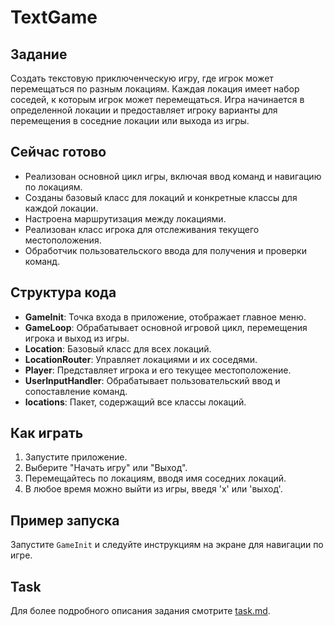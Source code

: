 # TextGame

## Задание

Создать текстовую приключенческую игру, где игрок может перемещаться по разным
локациям. Каждая локация имеет набор соседей, к которым игрок может
перемещаться. Игра начинается в определенной локации и предоставляет игроку
варианты для перемещения в соседние локации или выхода из игры.

## Сейчас готово

- Реализован основной цикл игры, включая ввод команд и навигацию по локациям.
- Созданы базовый класс для локаций и конкретные классы для каждой локации.
- Настроена маршрутизация между локациями.
- Реализован класс игрока для отслеживания текущего местоположения.
- Обработчик пользовательского ввода для получения и проверки команд.

## Структура кода

- **GameInit**: Точка входа в приложение, отображает главное меню.
- **GameLoop**: Обрабатывает основной игровой цикл, перемещения игрока и выход
  из игры.
- **Location**: Базовый класс для всех локаций.
- **LocationRouter**: Управляет локациями и их соседями.
- **Player**: Представляет игрока и его текущее местоположение.
- **UserInputHandler**: Обрабатывает пользовательский ввод и сопоставление
  команд.
- **locations**: Пакет, содержащий все классы локаций.

## Как играть

1. Запустите приложение.
2. Выберите "Начать игру" или "Выход".
3. Перемещайтесь по локациям, вводя имя соседних локаций.
4. В любое время можно выйти из игры, введя 'x' или 'выход'.

## Пример запуска

Запустите `GameInit` и следуйте инструкциям на экране для навигации по игре.

## Task

Для более подробного описания задания смотрите [task.md](./task.md).
